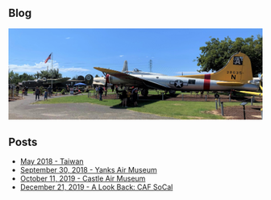 ## Blog

<center><img src="CASTLE1.JPG"></center>

## Posts

* [May 2018 - Taiwan](https://taiwantrip2k18.weebly.com/)
* [September 30, 2018 - Yanks Air Museum](https://williamteav.github.io/personal_website/blog/post001/entry.html)
* [October 11, 2019 - Castle Air Museum](https://williamteav.github.io/personal_website/blog/post002/entry.html)
* [December 21, 2019 - A Look Back: CAF SoCal](https://williamteav.github.io/personal_website/blog/post003/caf.html)

